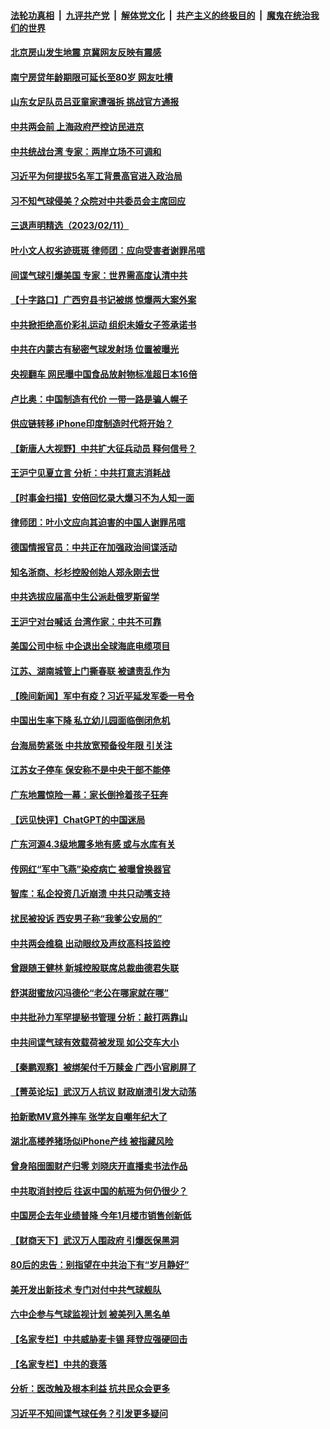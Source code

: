####  [法轮功真相](../../../../basic/blob/master/README.md?t=02130012) &nbsp;|&nbsp; [九评共产党](../../../../9ping.md/blob/master/README.md?t=02130012) &nbsp;|&nbsp; [解体党文化](../../../../jtdwh.md/blob/master/README.md?t=02130012)  &nbsp;|&nbsp; [共产主义的终极目的](../../../../gczydzjmd.md/blob/master/README.md?t=02130012) &nbsp;|&nbsp; [魔鬼在统治我们的世界](../../../../mgztzwmdsj.md/blob/master/README.md?t=02130012) 

#### [北京房山发生地震 京冀网友反映有震感](../pages/nsc413/n13928086.md?t=02130012) 

#### [南宁房贷年龄期限可延长至80岁 网友吐槽](../pages/nsc413/n13928048.md?t=02130012) 

#### [山东女足队员吕亚童家遭强拆 挑战官方通报](../pages/nsc413/n13927831.md?t=02130012) 


#### [中共两会前 上海政府严控访民进京](../pages/nsc413/n13927943.md?t=02130012) 

#### [中共统战台湾 专家：两岸立场不可调和](../pages/nsc413/n13927242.md?t=02130012) 

#### [习近平为何提拔5名军工背景高官进入政治局](../pages/nsc413/n13927761.md?t=02130012) 

#### [习不知气球侵美？众院对中共委员会主席回应](../pages/nsc413/n13927842.md?t=02130012) 

#### [三退声明精选（2023/02/11）](../pages/nsc413/n13927882.md?t=02130012) 

#### [叶小文人权劣迹斑斑 律师团：应向受害者谢罪吊唁](../pages/nsc413/n13927745.md?t=02130012) 

#### [间谍气球引爆美国 专家：世界需高度认清中共](../pages/nsc413/n13927236.md?t=02130012) 

#### [【十字路口】广西穷县书记被绑 惊爆两大案外案](../pages/nsc413/n13927637.md?t=02130012) 

#### [中共掀拒绝高价彩礼运动 组织未婚女子签承诺书](../pages/nsc413/n13927764.md?t=02130012) 

#### [中共在内蒙古有秘密气球发射场 位置被曝光](../pages/nsc413/n13927759.md?t=02130012) 

#### [央视翻车 网民曝中国食品放射物标准超日本16倍](../pages/nsc413/n13927753.md?t=02130012) 

#### [卢比奥：中国制造有代价 一带一路是骗人幌子](../pages/nsc413/n13927248.md?t=02130012) 

#### [供应链转移 iPhone印度制造时代将开始？](../pages/nsc413/n13927744.md?t=02130012) 

#### [【新唐人大视野】中共扩大征兵动员 释何信号？](../pages/nsc413/n13927703.md?t=02130012) 

#### [王沪宁见夏立言 分析：中共打意志消耗战](../pages/nsc413/n13927736.md?t=02130012) 

#### [【时事金扫描】安倍回忆录大爆习不为人知一面](../pages/nsc413/n13927692.md?t=02130012) 

#### [律师团：叶小文应向其迫害的中国人谢罪吊唁](../pages/nsc413/n13927709.md?t=02130012) 

#### [德国情报官员：中共正在加强政治间谍活动](../pages/nsc413/n13927691.md?t=02130012) 

#### [知名浙商、杉杉控股创始人郑永刚去世](../pages/nsc413/n13927615.md?t=02130012) 

#### [中共选拔应届高中生公派赴俄罗斯留学](../pages/nsc413/n13927621.md?t=02130012) 

#### [王沪宁对台喊话 台湾作家：中共不可靠](../pages/nsc413/n13927608.md?t=02130012) 

#### [美国公司中标 中企退出全球海底电缆项目](../pages/nsc413/n13927249.md?t=02130012) 



#### [江苏、湖南城管上门撕春联 被谴责乱作为](../pages/nsc413/n13927434.md?t=02130012) 

#### [【晚间新闻】军中有疫？习近平延发军委一号令](../pages/nsc413/n13927601.md?t=02130012) 


#### [中国出生率下降 私立幼儿园面临倒闭危机](../pages/nsc413/n13927572.md?t=02130012) 

#### [台海局势紧张 中共放宽预备役年限 引关注](../pages/nsc413/n13927559.md?t=02130012) 

#### [江苏女子停车 保安称不是中央干部不能停](../pages/nsc413/n13927527.md?t=02130012) 

#### [广东地震惊险一幕：家长倒拎着孩子狂奔](../pages/nsc413/n13927511.md?t=02130012) 

#### [【远见快评】ChatGPT的中国迷局](../pages/nsc413/n13927305.md?t=02130012) 

#### [广东河源4.3级地震多地有感 或与水库有关](../pages/nsc413/n13927409.md?t=02130012) 

#### [传网红“军中飞燕”染疫病亡 被曝曾换器官](../pages/nsc413/n13927460.md?t=02130012) 

#### [智库：私企投资几近崩溃 中共只动嘴支持](../pages/nsc413/n13927290.md?t=02130012) 

#### [扰民被投诉 西安男子称“我爹公安局的”](../pages/nsc413/n13927394.md?t=02130012) 

#### [中共两会维稳 出动眼纹及声纹高科技监控](../pages/nsc413/n13927406.md?t=02130012) 

#### [曾跟随王健林 新城控股联席总裁曲德君失联](../pages/nsc413/n13927379.md?t=02130012) 

#### [舒淇甜蜜放闪冯德伦“老公在哪家就在哪”](../pages/nsc413/n13927303.md?t=02130012) 

#### [中共批孙力军罕提秘书管理 分析：敲打两靠山](../pages/nsc413/n13927346.md?t=02130012) 

#### [中共间谍气球有效载荷被发现 如公交车大小](../pages/nsc413/n13927327.md?t=02130012) 

#### [【秦鹏观察】被绑架付千万赎金 广西小官刷屏了](../pages/nsc413/n13927300.md?t=02130012) 

#### [【菁英论坛】武汉万人抗议 财政崩溃引发大动荡](../pages/nsc413/n13927204.md?t=02130012) 

#### [拍新歌MV意外摔车 张学友自嘲年纪大了](../pages/nsc413/n13927257.md?t=02130012) 

#### [湖北高楼养猪场似iPhone产线 被指藏风险](../pages/nsc413/n13926526.md?t=02130012) 

#### [曾身陷囹圄财产归零 刘晓庆开直播卖书法作品](../pages/nsc413/n13927287.md?t=02130012) 

#### [中共取消封控后 往返中国的航班为何仍很少？](../pages/nsc413/n13927289.md?t=02130012) 

#### [中国房企去年业绩普降 今年1月楼市销售创新低](../pages/nsc413/n13927253.md?t=02130012) 

#### [【财商天下】武汉万人围政府 引爆医保黑洞](../pages/nsc413/n13927281.md?t=02130012) 

#### [80后的忠告：别指望在中共治下有“岁月静好”](../pages/nsc413/n13927278.md?t=02130012) 

#### [美开发出新技术 专门对付中共气球舰队](../pages/nsc413/n13927288.md?t=02130012) 

#### [六中企参与气球监视计划 被美列入黑名单](../pages/nsc413/n13927280.md?t=02130012) 

#### [【名家专栏】中共威胁麦卡锡 拜登应强硬回击](../pages/nsc413/n13927135.md?t=02130012) 

#### [【名家专栏】中共的衰落](../pages/nsc413/n13927124.md?t=02130012) 

#### [分析：医改触及根本利益 抗共民众会更多](../pages/nsc413/n13926456.md?t=02130012) 

#### [习近平不知间谍气球任务？引发更多疑问](../pages/nsc413/n13927245.md?t=02130012) 

